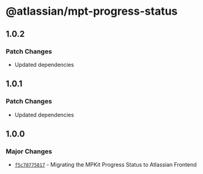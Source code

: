 # @atlassian/mpt-progress-status

## 1.0.2

### Patch Changes

- Updated dependencies

## 1.0.1

### Patch Changes

- Updated dependencies

## 1.0.0

### Major Changes

- [`f5c70775817`](https://bitbucket.org/atlassian/atlassian-frontend/commits/f5c70775817) - Migrating the MPKit Progress Status to Atlassian Frontend
